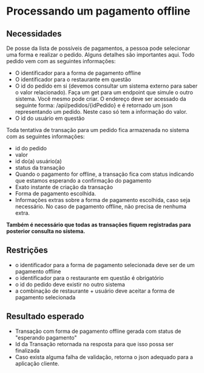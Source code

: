# Processando um pagamento offline

## Necessidades
De posse da lista de possíveis de pagamentos, a pessoa pode selecionar uma forma e realizar o pedido. Alguns detalhes são importantes aqui. Todo pedido vem com as seguintes informações:
- O identificador para a forma de pagamento offline
- O identificador para o restaurante em questão
- O id do pedido em si (devemos consultar um sistema externo para saber o valor relacionado). Faça um get para um endpoint que simule o outro sistema. Você mesmo pode criar. O endereço deve ser acessado da seguinte forma: /api/pedidos/{idPedido} e é retornado um json representando um pedido. Neste caso só tem a informação do valor.
- O id do usuário em questão

Toda tentativa de transação para um pedido fica armazenada no sistema com as seguintes informações:
- id do pedido
- valor
- id do(a) usuário(a)
- status da transação
- Quando o pagamento for offline, a transação fica com status indicando que estamos esperando a confirmação do pagamento
- Exato instante de criação da transação
- Forma de pagamento escolhida.
- Informações extras sobre a forma de pagamento escolhida, caso seja necessário. No caso de pagamento offline, não precisa de nenhuma extra.

**Também é necessário que todas as transações fiquem registradas para posterior consulta no sistema.**

## Restrições
- o identificador para a forma de pagamento selecionada deve ser de um pagamento offline
- o identificador para o restaurante em questão é obrigatório
- o id do pedido deve existir no outro sistema
- a combinação de restaurante + usuário deve aceitar a forma de pagamento selecionada

## Resultado esperado
- Transação com forma de pagamento offline gerada com status de "esperando pagamento"
- Id da Transação retornada na resposta para que isso possa ser finalizada
- Caso exista alguma falha de validação, retorna o json adequado para a aplicação cliente.